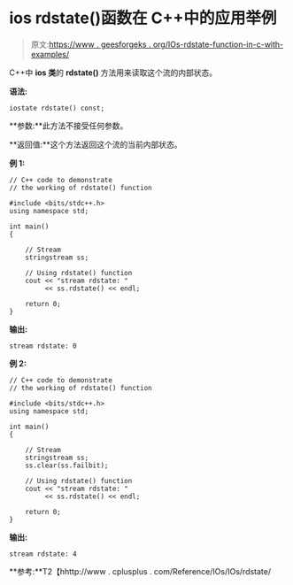 # ios rdstate()函数在 C++中的应用举例

> 原文:[https://www . geesforgeks . org/IOs-rdstate-function-in-c-with-examples/](https://www.geeksforgeeks.org/ios-rdstate-function-in-c-with-examples/)

C++中 **ios 类**的 **rdstate()** 方法用来读取这个流的内部状态。

**语法:**

```
iostate rdstate() const;

```

**参数:**此方法不接受任何参数。

**返回值:**这个方法返回这个流的当前内部状态。

**例 1:**

```
// C++ code to demonstrate
// the working of rdstate() function

#include <bits/stdc++.h>
using namespace std;

int main()
{

    // Stream
    stringstream ss;

    // Using rdstate() function
    cout << "stream rdstate: "
         << ss.rdstate() << endl;

    return 0;
}
```

**输出:**

```
stream rdstate: 0

```

**例 2:**

```
// C++ code to demonstrate
// the working of rdstate() function

#include <bits/stdc++.h>
using namespace std;

int main()
{

    // Stream
    stringstream ss;
    ss.clear(ss.failbit);

    // Using rdstate() function
    cout << "stream rdstate: "
         << ss.rdstate() << endl;

    return 0;
}
```

**输出:**

```
stream rdstate: 4

```

**参考:**T2【hhttp://www . cplusplus . com/Reference/IOs/IOs/rdstate/